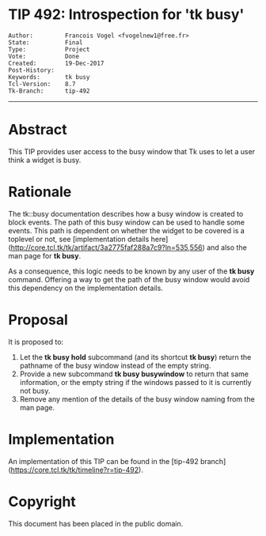 # TIP 492: Introspection for 'tk busy'
	Author:         Francois Vogel <fvogelnew1@free.fr>
	State:          Final
	Type:           Project
	Vote:           Done
	Created:        19-Dec-2017
	Post-History:
	Keywords:       tk busy
	Tcl-Version:    8.7
	Tk-Branch:      tip-492
-----

# Abstract

This TIP provides user access to the busy window that Tk uses to let a user think a widget is busy.

# Rationale

The tk::busy documentation describes how a busy window is created to block events. The path of this busy window can be used to handle some events. This path is dependent on whether the widget to be covered is a toplevel or not, see [implementation details here] (http://core.tcl.tk/tk/artifact/3a2775faf288a7c9?ln=535,556) and also the man page for **tk busy**.

As a consequence, this logic needs to be known by any user of the **tk busy** command. Offering  a way to get the path of the busy window would avoid this dependency on the implementation details.

# Proposal

It is proposed to:

1. Let the **tk busy hold** subcommand (and its shortcut **tk busy**) return the pathname of the busy window instead of the empty string.
2. Provide a new subcommand **tk busy busywindow** to return that same information, or the empty string if the windows passed to it is currently not busy.
3. Remove any mention of the details of the busy window naming from the man page.


# Implementation

An implementation of this TIP can be found in the [tip-492 branch]
(https://core.tcl.tk/tk/timeline?r=tip-492).

# Copyright

This document has been placed in the public domain.

